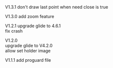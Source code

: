 V1.3.1
don't draw last point when need close is true

V1.3.0
add zoom feature

V1.2.1
upgrade glide to 4.6.1  
fix crash

V1.2.0  
upgrade glide to V4.2.0  
allow set holder image

V1.1.1
add proguard file